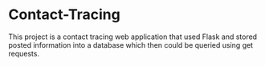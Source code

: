 # Contact-Tracing
This project is a contact tracing web application that used Flask and stored posted information into a database which then could be queried using get requests.
